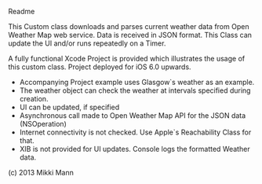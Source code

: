 Readme

This Custom class downloads and parses current weather data from Open Weather Map web service.  Data is received in JSON format.
This Class can update the UI and/or runs repeatedly on a Timer.

A fully functional Xcode Project is provided which illustrates the usage of this custom class.  Project deployed for iOS 6.0 upwards.


- Accompanying Project example uses Glasgow`s weather as an example.
- The weather object can check the weather at intervals specified during creation.
- UI can be updated, if specified
- Asynchronous call made to Open Weather Map API for the JSON data (NSOperation)
- Internet connectivity is not checked. Use Apple`s Reachability Class for that.
- XIB is not provided for UI updates. Console logs the formatted Weather data.

(c) 2013 Mikki Mann